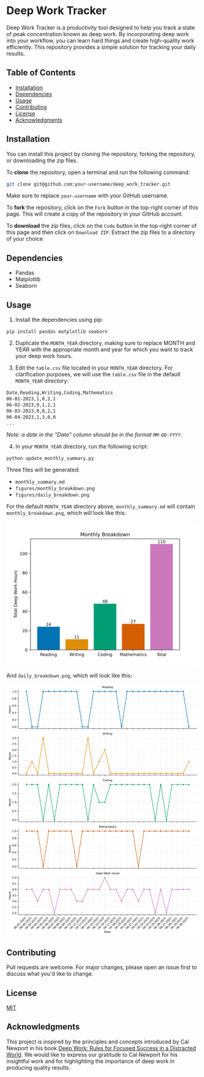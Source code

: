 # Deep Work Tracker

Deep Work Tracker is a productivity tool designed to help you track a state of peak concentration known as deep work. By incorporating deep work into your workflow, you can learn hard things and create high-quality work efficiently. This repository provides a simple solution for tracking your daily results. 

## Table of Contents
  - [Installation](#installation)
  - [Dependencies](#dependencies)
  - [Usage](#usage)
  - [Contributing](#contributing)
  - [License](#license)
  - [Acknowledgments](#acknowledgments)

## Installation

You can install this project by cloning the repository, forking the repository, or downloading the zip files.

To **clone** the repository, open a terminal and run the following command:

```sh
git clone git@github.com:your-username/deep_work_tracker.git
```

Make sure to replace `your-username` with your GitHub username.

To **fork** the repository, click on the `Fork` button in the top-right corner of this page. This will create a copy of the repository in your GitHub account.

To **download** the zip files, click on the `Code` button in the top-right corner of this page and then click on `Download ZIP`. Extract the zip files to a directory of your choice

## Dependencies

- Pandas
- Matplotlib
- Seaborn 

## Usage

1. Install the dependencies using pip:

```
pip install pandas matplotlib seaborn
```

2. Duplicate the `MONTH_YEAR` directory, making sure to replace MONTH and YEAR with the appropriate month and year for which you want to track your deep work hours. 

3. Edit the `table.csv` file located in your `MONTH_YEAR` directory. For clarification purposes, we will use the `table.csv` file in the default `MONTH_YEAR` directory:

```
Date,Reading,Writing,Coding,Mathematics
06-01-2023,1,0,2,1
06-02-2023,0,1,2,1
06-03-2023,0,0,2,1
06-04-2023,1,3,0,0
...
```

_Note: a date in the “Date” column should be in the format `MM-DD-YYYY`._

4. In your `MONTH_YEAR` directory, run the following script:

```
python update_monthly_summary.py
```

Three files will be generated:

- `monthly_summary.md`
- `figures/monthly_breakdown.png`
- `figures/daily_breakdown.png`

For the default `MONTH_YEAR` directory above, `monthly_summary.md` will contain `monthly_breakdown.png`, which will look like this:

![Bar Chart](MONTH_YEAR/figures/monthly_breakdown.png)

And `daily_breakdown.png`, which will look like this:

![Facet Plot](MONTH_YEAR/figures/daily_breakdown.png)


## Contributing

Pull requests are welcome. For major changes, please open an issue first to discuss what you'd like to change.

## License

[MIT](https://choosealicense.com/licenses/mit/)


## Acknowledgments
This project is inspired by the principles and concepts introduced by Cal Newport in his book [Deep Work: Rules for Focused Success in a Distracted World](https://www.amazon.com/Deep-Work-Focused-Success-Distracted/dp/1455586692). We would like to express our gratitude to Cal Newport for his insightful work and for highlighting the importance of deep work in producing quality results. 